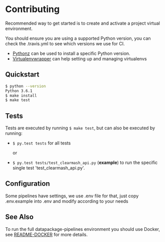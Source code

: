 # Contributing

Recommended way to get started is to create and activate a project virtual environment.

You should ensure you are using a supported Python version, you can check the .travis.yml to see which versions we use for CI.

* [Pythonz](https://github.com/saghul/pythonz#installation) can be used to install a specific Python version.
* [Virtualenvwrapper](http://virtualenvwrapper.readthedocs.io/en/latest/install.html#basic-installation) can help setting up and managing virtualenvs

## Quickstart

```bash
$ python --version
Python 3.6.1
$ make install
$ make test
```
## Tests
Tests are executed by running `$ make test`, but can also be executed by running:
   * `$ py.test tests` for all tests
   
       or
   * `$ py.test tests/test_clearmash_api.py` (**example**) to run the specific single test 'test_clearmash_api.py'.

## Configuration

Some pipelines have settings, we use .env file for that, just copy .env.example into .env and modify according to your needs

## See Also

To run the full datapackage-pipelines environment you should use Docker, see [README-DOCKER](README-DOCKER.md) for more details.
